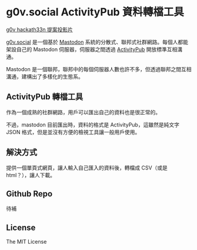 # g0v.social ActivityPub 資料轉檔工具

[g0v hackath33n 提案投影片](https://docs.google.com/presentation/d/1txyAaGYs7XuhTkIu87TGZoggxkmdw2FZmJHK8kQAWx0/edit?usp=sharing)


[g0v.social](https://g0v.social) 是一個基於 [Mastodon](https://joinmastodon.org) 系統的分散式、聯邦式社群網路。每個人都能架設自己的 Mastodon 伺服器，伺服器之間透過 [ActivityPub](https://activitypub.rocks) 開放標準互相溝通。

Mastodon 是一個聯邦，聯邦中的每個伺服器人數也許不多，但透過聯邦之間互相溝通，建構出了多樣化的生態系。

## ActivityPub 轉檔工具

作為一個成熟的社群網路，用戶可以匯出自己的資料也是很正常的。

不過，mastodon 目前匯出時，資料的格式是 ActivityPub，這雖然是純文字 JSON 格式，但是並沒有方便的檢視工具讓一般用戶使用。

## 解決方式

提供一個單頁式網頁，讓人輸入自己匯入的資料後，轉檔成 CSV（或是 html？），讓人下載。

## Github Repo

待補

## License

The MIT License

